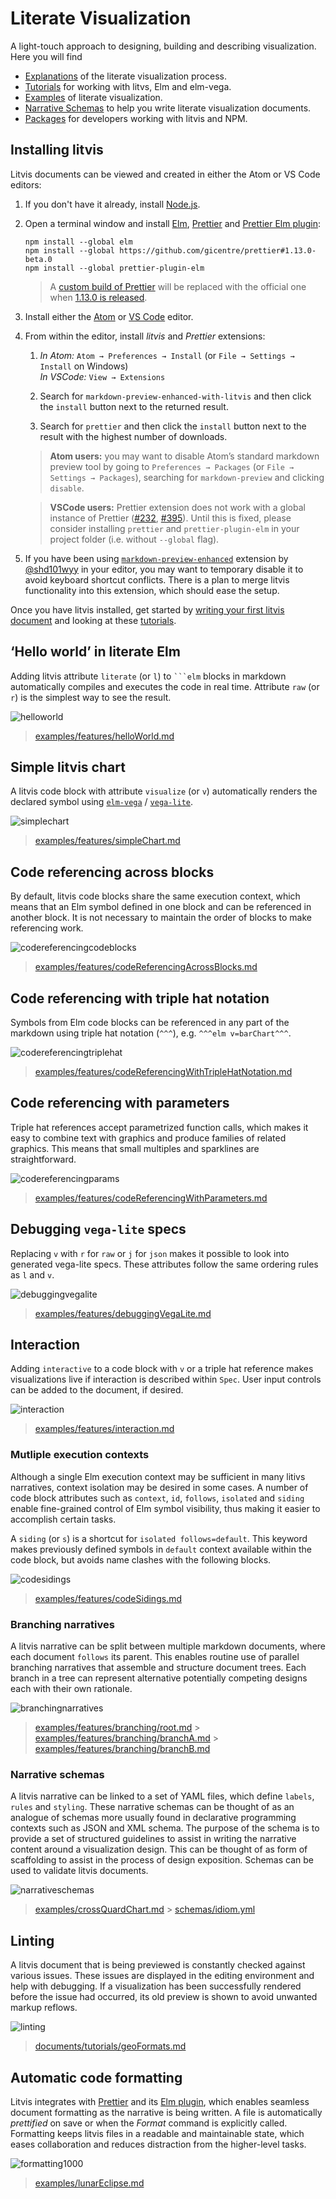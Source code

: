 # Literate Visualization

A light-touch approach to designing, building and describing visualization.
Here you will find

*   [Explanations](documents) of the literate visualization process.
*   [Tutorials](documents/tutorials) for working with litvs, Elm and elm-vega.
*   [Examples](examples) of literate visualization.
*   [Narrative Schemas](narrative-schemas) to help you write literate visualization documents.
*   [Packages](packages) for developers working with litvis and NPM.

## Installing litvis

Litvis documents can be viewed and created in either the Atom or VS Code editors:

1.  If you don't have it already, install [Node.js](https://nodejs.org/en).

2.  Open a terminal window and install [Elm](elm), [Prettier](https://prettier.io/) and [Prettier Elm plugin](https://github.com/gicentre/prettier-plugin-elm):

    ```
    npm install --global elm
    npm install --global https://github.com/gicentre/prettier#1.13.0-beta.0
    npm install --global prettier-plugin-elm
    ```

    > A [custom build of Prettier](https://github.com/gicentre/prettier/tree/1.13.0-beta.0) will be replaced with the official one when [1.13.0 is released](https://github.com/prettier/prettier/issues/4444).

3.  Install either the [Atom](https://atom.io) or [VS Code](https://code.visualstudio.com) editor.

4.  From within the editor, install _litvis_ and _Prettier_ extensions:

    1.  _In Atom:_ `Atom → Preferences → Install` (or `File → Settings → Install` on Windows)  
        _In VSCode:_ `View → Extensions`

    2.  Search for `markdown-preview-enhanced-with-litvis` and then click the `install` button next to the returned result.

    3.  Search for `prettier` and then click the `install` button next to the result with the highest number of downloads.

    > **Atom users:** you may want to disable Atom’s standard markdown preview tool by going to `Preferences → Packages` (or `File → Settings → Packages`), searching for `markdown-preview` and clicking `disable`.

    > **VSCode users:** Prettier extension does not work with a global instance of Prettier ([#232](https://github.com/prettier/prettier-vscode/issues/232), [#395](https://github.com/prettier/prettier-vscode/issues/395)). Until this is fixed, please consider installing `prettier` and `prettier-plugin-elm` in your project folder (i.e. without `--global` flag).

5.  If you have been using [`markdown-preview-enhanced`](https://shd101wyy.github.io/markdown-preview-enhanced/#/) extension by [@shd101wyy](https://github.com/shd101wyy/) in your editor, you may want to temporary disable it to avoid keyboard shortcut conflicts.
    There is a plan to merge litvis functionality into this extension, which should ease the setup.

Once you have litvis installed, get started by [writing your first litvis document](documents/tutorials/introduction/intro1.md) and looking at these [tutorials](documents/tutorials/README.md).

## ‘Hello world’ in literate Elm

Adding litvis attribute `literate` (or `l`) to ` ```elm ` blocks in markdown automatically compiles and executes the code in real time.
Attribute `raw` (or `r`) is the simplest way to see the result.

![helloworld](https://user-images.githubusercontent.com/608862/38144403-735c2894-343c-11e8-983a-39487fbb116e.gif)

> [examples/features/helloWorld.md](examples/features/helloWorld.md)

## Simple litvis chart

A litvis code block with attribute `visualize` (or `v`) automatically renders the declared symbol using [`elm-vega`](https://github.com/gicentre/elm-vega) / [`vega-lite`](https://vega.github.io/vega-lite/).

![simplechart](https://user-images.githubusercontent.com/608862/38144167-940f5eea-343b-11e8-82d8-96737615febc.gif)

> [examples/features/simpleChart.md](examples/features/simpleChart.md)

## Code referencing across blocks

By default, litvis code blocks share the same execution context, which means that an Elm symbol defined in one block and can be referenced in another block.
It is not necessary to maintain the order of blocks to make referencing work.

![codereferencingcodeblocks](https://user-images.githubusercontent.com/608862/38144058-2711026c-343b-11e8-9eb5-080ea07d582c.gif)

> [examples/features/codeReferencingAcrossBlocks.md](examples/features/codeReferencingAcrossBlocks.md)

## Code referencing with triple hat notation

Symbols from Elm code blocks can be referenced in any part of the markdown using triple hat notation (`^^^`), e.g. `^^^elm v=barChart^^^`.

![codereferencingtriplehat](https://user-images.githubusercontent.com/608862/38144584-41c5891e-343d-11e8-81c7-a9c0150e409b.gif)

> [examples/features/codeReferencingWithTripleHatNotation.md](examples/features/codeReferencingWithTripleHatNotation.md)

## Code referencing with parameters

Triple hat references accept parametrized function calls, which makes it easy to combine text with graphics and produce families of related graphics. This means that small multiples and sparklines are straightforward.

![codereferencingparams](https://user-images.githubusercontent.com/608862/38144395-6e1230ae-343c-11e8-8d45-510ae0c5d161.gif)

> [examples/features/codeReferencingWithParameters.md](examples/features/codeReferencingWithParameters.md)

## Debugging `vega-lite` specs

Replacing `v` with `r` for `raw` or `j` for `json` makes it possible to look into generated vega-lite specs.
These attributes follow the same ordering rules as `l` and `v`.

![debuggingvegalite](https://user-images.githubusercontent.com/608862/38144689-de039e56-343d-11e8-9a42-05726e2f87b4.gif)

> [examples/features/debuggingVegaLite.md](examples/features/debuggingVegaLite.md)

## Interaction

Adding `interactive` to a code block with `v` or a triple hat reference makes visualizations live if interaction is described within `Spec`.
User input controls can be added to the document, if desired.

![interaction](https://user-images.githubusercontent.com/608862/38144556-178c98e0-343d-11e8-9c98-1e247ff48581.gif)

> [examples/features/interaction.md](examples/features/interaction.md)

### Mutliple execution contexts

Although a single Elm execution context may be sufficient in many litivs narratives, context isolation may be desired in some cases.
A number of code block attributes such as `context`, `id`, `follows`, `isolated` and `siding` enable fine-grained control of Elm symbol visibility, thus making it easier to accomplish certain tasks.

A `siding` (or `s`) is a shortcut for `isolated follows=default`.
This keyword makes previously defined symbols in `default` context available within the code block, but avoids name clashes with the following blocks.

![codesidings](https://user-images.githubusercontent.com/608862/38163354-8faa3c9e-34ea-11e8-84d3-d12747238b6d.gif)

> [examples/features/codeSidings.md](examples/features/codeSidings.md)

### Branching narratives

A litvis narrative can be split between multiple markdown documents, where each document `follows` its parent.
This enables routine use of parallel branching narratives that assemble and structure document trees.
Each branch in a tree can represent alternative potentially competing designs each with their own rationale.

![branchingnarratives](https://user-images.githubusercontent.com/608862/38163350-84ecde10-34ea-11e8-900c-ec8f4ad46ef0.gif)

> [examples/features/branching/root.md](examples/features/branching/root.md) > [examples/features/branching/branchA.md](examples/features/branching/branchA.md) > [examples/features/branching/branchB.md](examples/features/branching/branchB.md)

### Narrative schemas

A litvis narrative can be linked to a set of YAML files, which define `labels`, `rules` and `styling`.
These narrative schemas can be thought of as an analogue of schemas more usually found in declarative programming contexts such as JSON and XML schema.
The purpose of the schema is to provide a set of structured guidelines to assist in writing the narrative content around a visualization design.
This can be thought of as form of scaffolding to assist in the process of design exposition.
Schemas can be used to validate litvis documents.

![narrativeschemas](https://user-images.githubusercontent.com/608862/38163859-d69bc4da-34f2-11e8-984d-786118f3100b.gif)

> [examples/crossQuardChart.md](examples/crossQuardChart.md) > [schemas/idiom.yml](schemas/idiom.yml)

## Linting

A litvis document that is being previewed is constantly checked against various issues.
These issues are displayed in the editing environment and help with debugging.
If a visualization has been successfully rendered before the issue had occurred, its old preview is shown to avoid unwanted markup reflows.

![linting](https://user-images.githubusercontent.com/608862/38143955-bc310866-343a-11e8-94f8-c31a71e6155c.gif)

> [documents/tutorials/geoFormats.md](documents/tutorials/geoFormats.md)

## Automatic code formatting

Litvis integrates with [Prettier](https://prettier.io/) and its [Elm plugin](https://github.com/gicentre/prettier-plugin-elm), which enables seamless document formatting as the narrative is being written.
A file is automatically _prettified_ on save or when the _Format_ command is explicitly called.
Formatting keeps litvis files in a readable and maintainable state, which eases collaboration and reduces distraction from the higher-level tasks.

![formatting1000](https://user-images.githubusercontent.com/608862/38144144-84de604c-343b-11e8-8ffd-f210e2f991ae.gif)

> [examples/lunarEclipse.md](examples/lunarEclipse.md)
